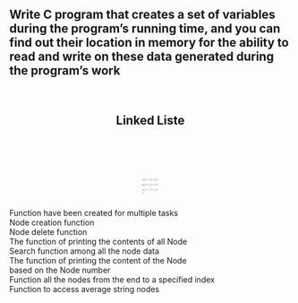 ## **Write C program that creates a set of variables during the program’s running time, and you can find out their location in memory for the ability to read and write on these data generated during the program’s work**


<br><h2 align="center">Linked Liste</h3><br /><br />


<h1 align="center"><img src="https://github.com/adem-marangoz/For_Read_Me/blob/main/print-linked-list.png" width="28px"></h1>


Function have been created for multiple tasks
<br>Node creation function
<br>Node delete function
<br>The function of printing the contents of all Node
<br>Search function among all the node data
<br>The function of printing the content of the Node <br>based on the Node number
<br>Function all the nodes from the end to a specified index
<br>Function to access average string nodes